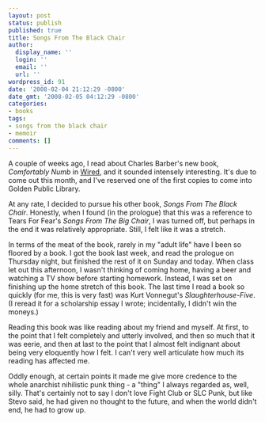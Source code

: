 ```yaml
---
layout: post
status: publish
published: true
title: Songs From The Black Chair
author:
  display_name: ''
  login: ''
  email: ''
  url: ''
wordpress_id: 91
date: '2008-02-04 21:12:29 -0800'
date_gmt: '2008-02-05 04:12:29 -0800'
categories:
- books
tags:
- songs from the black chair
- memoir
comments: []
---
```

A couple of weeks ago, I read about Charles Barber's new book, _Comfortably Numb_ in [Wired](http://www.wired.com/culture/culturereviews/magazine/16-02/pl_print), and it sounded intensely interesting.  It's due to come out this month, and I've reserved one of the first copies to come into Golden Public Library.

At any rate, I decided to pursue his other book, _Songs From The Black Chair_.  Honestly, when I found (in the prologue) that this was a reference to Tears For Fear's _Songs From The Big Chair_, I was turned off, but perhaps in the end it was relatively appropriate.  Still, I felt like it was a stretch.

In terms of the meat of the book, rarely in my "adult life" have I been so floored by a book.  I got the book last week, and read the prologue on Thursday night, but finished the rest of it on Sunday and today.  When class let out this afternoon, I wasn't thinking of coming home, having a beer and watching a TV show before starting homework.  Instead, I was set on finishing up the home stretch of this book.  The last time I read a book so quickly (for me, this is very fast) was Kurt Vonnegut's _Slaughterhouse-Five_.  (I reread it for a scholarship essay I wrote; incidentally, I didn't win the moneys.)

Reading this book was like reading about my friend and myself.  At first, to the point that I felt completely and utterly involved, and then so much that it was eerie, and then at last to the point that I almost felt indignant about being very eloquently how I felt.  I can't very well articulate how much its reading has affected me.

Oddly enough, at certain points it made me give more credence to the whole anarchist nihilistic punk thing - a "thing" I always regarded as, well, silly.  That's certainly not to say I don't love Fight Club or SLC Punk, but like Stevo said, he had given no thought to the future, and when the world didn't end, he had to grow up.
